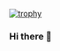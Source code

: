 [![trophy](https://github-profile-trophy.vercel.app/?username=kimukimuyuya)](https://github.com/ryo-ma/github-profile-trophy)
### Hi there 👋

<!--
**kimukimuyuya/kimukimuyuya** is a ✨ _special_ ✨ repository because its `README.md` (this file) appears on your GitHub profile.

Here are some ideas to get you started:

- 🔭 I’m currently working on ...
- 🌱 I’m currently learning ...
- 👯 I’m looking to collaborate on ...
- 🤔 I’m looking for help with ...
- 💬 Ask me about ...
- 📫 How to reach me: ...
- 😄 Pronouns: ...
- ⚡ Fun fact: ...
-->
